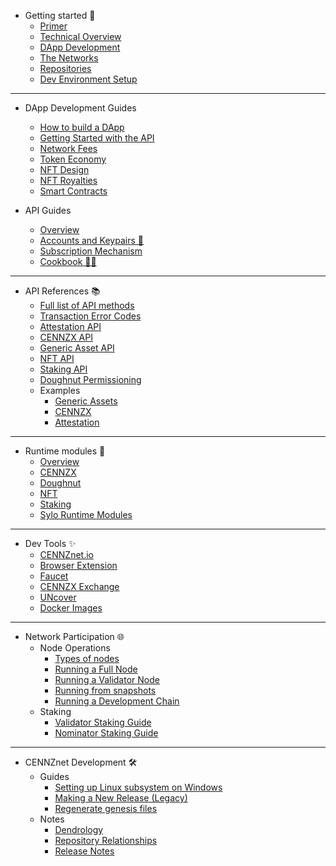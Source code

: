 - Getting started 👋
    - [Primer](Getting-started/CENNZnet-primer)
    - [Technical Overview](Getting-started/CENNZnet-technical-overview)
    - [DApp Development](Getting-started/CENNZnet-dapp-development)
    - [The Networks](Getting-started/CENNZnet-networks)
    - [Repositories](Getting-started/CENNZnet-repos)
    - [Dev Environment Setup](Getting-started/Dev-environment-setup)

---
- DApp Development Guides
	- [How to build a DApp](Dapp-development/Guides/How-to-build-a-DApp)
	- [Getting Started with the API](Dapp-development/Guides/Getting-started-with-the-CENNZnet-API)
	- [Network Fees](Dapp-development/Guides/Network-fees)
	- [Token Economy](Dapp-development/Guides/Token-Economy)
	- [NFT Design](Dapp-development/Guides/How-to-design-NFTs)
	- [NFT Royalties](Dapp-development/Guides/NFT-royalties)
	- [Smart Contracts](Dapp-development/Guides/Using-Smart-Contracts-on-CENNZnet)

- API Guides
    - [Overview](CENNZnet-API/CENNZnet-API-Overview)
    - [Accounts and Keypairs 🔑](CENNZnet-API/Accounts-and-Keypairs)
    - [Subscription Mechanism](CENNZnet-API/Subscriptions)
    - [Cookbook 👩‍🍳](CENNZnet-API/Cookbook)
---

- API References 📚
    - [Full list of API methods](CENNZnet-API/Full-list)
    - [Transaction Error Codes](CENNZnet-API/Transaction-Error-Codes)
    - [Attestation API](CENNZnet-API/Attestation-API)
    - [CENNZX API](CENNZnet-API/CENNZX-API)
    - [Generic Asset API](CENNZnet-API/Generic-Asset-API)
    - [NFT API](CENNZnet-API/NFT-API)
    - [Staking API](CENNZnet-API/Staking)
    - [Doughnut Permissioning](CENNZnet-API/Doughnut-Permissioning)
    - Examples
        - [Generic Assets](CENNZnet-API/Examples/API-examples-Generic-Assets)
        - [CENNZX](CENNZnet-API/Examples/API-examples-CENNZX-Spot)
        - [Attestation](CENNZnet-API/Examples/API-examples-Attestation)
---
- Runtime modules 🎩
    - [Overview](Runtime-modules/Modules-Overview)
    - [CENNZX](Runtime-modules/CENNZX)
    - [Doughnut](Runtime-modules/Doughnut)
    - [NFT](Runtime-modules/NFT)
    - [Staking](Runtime-modules/Staking)
    - [Sylo Runtime Modules](Runtime-modules/Sylo-Runtime-Modules)

---

- Dev Tools ✨
    - [CENNZnet.io](CENNZnet-infrastructures/Exploring-the-CENNZnet-UI)
    - [Browser Extension](CENNZnet-infrastructures/CENNZnet-browser-extension)
    - [Faucet](CENNZnet-infrastructures/CENNZnet-faucet)
    - [CENNZX Exchange](CENNZnet-infrastructures/CENNZX-Exchange)
    - [UNcover](CENNZnet-infrastructures/Uncover)
    - [Docker Images](https://hub.docker.com/r/cennznet/cennznet/tags)

---
- Network Participation 🌐
    - Node Operations
        - [Types of nodes](Network-participating/Node-operating/Types-of-nodes)
        - [Running a Full Node](Network-participating/Node-operating/Running-a-Full-Node)
        - [Running a Validator Node](Network-participating/Node-operating/Running-a-validator)
        - [Running from snapshots](Network-participating/Node-operating/Running-nodes-from-snapshots)
        - [Running a Development Chain](Network-participating/Node-operating/Running-a-Dev-Chain)
    - Staking
        - [Validator Staking Guide](Network-participating/Staking/Validator-Staking-Guide)
        - [Nominator Staking Guide](Network-participating/Staking/Nominator-Staking-Guide)

---
- CENNZnet Development 🛠
    - Guides
        - [Setting up Linux subsystem on Windows](CENNZnet-development/Guides/Set-up-Linux-Sub-system-for-Windows)
        - [Making a New Release (Legacy)](CENNZnet-development/Guides/Making-a-New-Release)
        - [Regenerate genesis files](CENNZnet-development/Guides/Regenerating-genesis-files-on-Release)
    - Notes
        - [Dendrology](CENNZnet-development/Notes/Dendrology)
        - [Repository Relationships](CENNZnet-development/Notes/Repository-Relationships)
        - [Release Notes](CENNZnet-development/Notes/Release-Notes)

